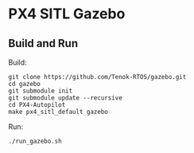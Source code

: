 # PX4 SITL Gazebo

## Build and Run

Build:

```
git clone https://github.com/Tenok-RTOS/gazebo.git
cd gazebo
git submodule init
git submodule update --recursive
cd PX4-Autopilot
make px4_sitl_default gazebo
```

Run:

```
./run_gazebo.sh
```
